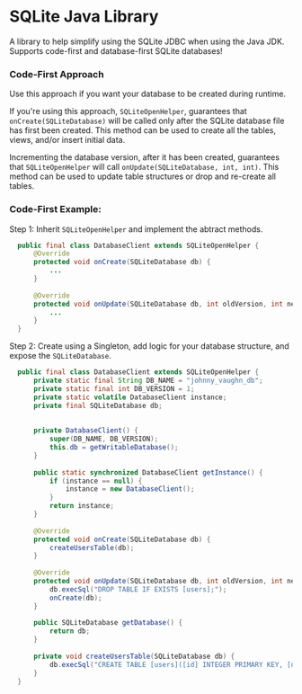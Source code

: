 # SQLite Java Library
A library to help simplify using the SQLite JDBC when using the Java JDK. Supports code-first and database-first SQLite databases!

### Code-First Approach
Use this approach if you want your database to be created during runtime. 

If you're using this approach, `SQLiteOpenHelper`, guarantees that `onCreate(SQLiteDatabase)` will be called only after the SQLite database file has first been created. This method can be used to create all the tables, views, and/or insert initial data.

Incrementing the database version, after it has been created, guarantees that `SQLiteOpenHelper` will call `onUpdate(SQLiteDatabase, int, int)`. This method can be used to update table structures or drop and re-create all tables.

### Code-First Example:
Step 1: Inherit `SQLiteOpenHelper` and implement the abtract methods.
```java
  public final class DatabaseClient extends SQLiteOpenHelper {
      @Override
      protected void onCreate(SQLiteDatabase db) {
          ...
      }
      
      @Override
      protected void onUpdate(SQLiteDatabase db, int oldVersion, int newVersion) {
          ...
      }
  }
```
Step 2: Create using a Singleton, add logic for your database structure, and expose the `SQLiteDatabase`.
```java
  public final class DatabaseClient extends SQLiteOpenHelper {
      private static final String DB_NAME = "johnny_vaughn_db";
      private static final int DB_VERSION = 1;
      private static volatile DatabaseClient instance;
      private final SQLiteDatabase db;
      
      
      private DatabaseClient() {
          super(DB_NAME, DB_VERSION);
          this.db = getWritableDatabase();
      }
      
      public static synchronized DatabaseClient getInstance() {
          if (instance == null) {
              instance = new DatabaseClient();
          }
          return instance;
      }
      
      @Override
      protected void onCreate(SQLiteDatabase db) {
          createUsersTable(db);
      }
      
      @Override
      protected void onUpdate(SQLiteDatabase db, int oldVersion, int newVersion) {
          db.execSql("DROP TABLE IF EXISTS [users];");
          onCreate(db);
      }
      
      public SQLiteDatabase getDatabase() {
          return db;
      }
      
      private void createUsersTable(SQLiteDatabase db) {
          db.execSql("CREATE TABLE [users]([id] INTEGER PRIMARY KEY, [name] TEXT NOT NULL);");
      }
  }
```
